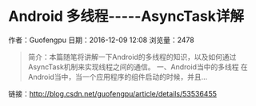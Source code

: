 # Android 多线程-----AsyncTask详解
作者：Guofengpu
日期：2016-12-09 12:08
浏览量：2478
> 简介：本篇随笔将讲解一下Android的多线程的知识，以及如何通过AsyncTask机制来实现线程之间的通信。
一、Android当中的多线程
在Android当中，当一个应用程序的组件启动的时候，并且...

 链接：http://blog.csdn.net/guofengpu/article/details/53536455
